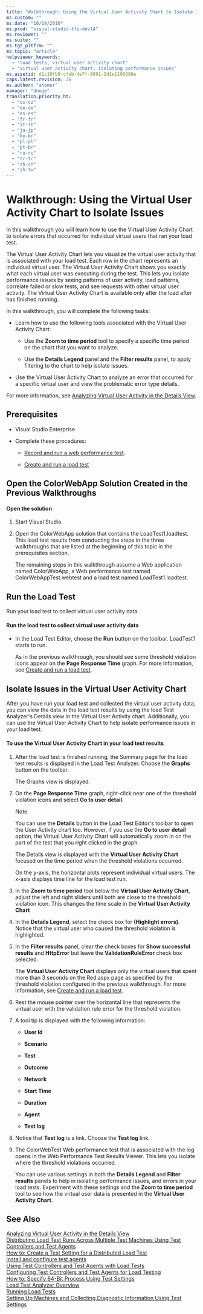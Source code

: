 ```yaml
---
title: "Walkthrough: Using the Virtual User Activity Chart to Isolate Issues | testtitle"
ms.custom: ""
ms.date: "10/19/2016"
ms.prod: "visual-studio-tfs-dev14"
ms.reviewer: ""
ms.suite: ""
ms.tgt_pltfrm: ""
ms.topic: "article"
helpviewer_keywords: 
  - "load tests, virtual user activity chart"
  - "virtual user activity chart, isolating performance issues"
ms.assetid: d1c10fb9-cfeb-4e7f-9991-2d1e1103699e
caps.latest.revision: 36
ms.author: "ahomer"
manager: "douge"
translation.priority.ht: 
  - "cs-cz"
  - "de-de"
  - "es-es"
  - "fr-fr"
  - "it-it"
  - "ja-jp"
  - "ko-kr"
  - "pl-pl"
  - "pt-br"
  - "ru-ru"
  - "tr-tr"
  - "zh-cn"
  - "zh-tw"
---
```

# Walkthrough: Using the Virtual User Activity Chart to Isolate Issues
In this walkthrough you will learn how to use the Virtual User Activity Chart to isolate errors that occurred for individual virtual users that ran your load test.  
  
 The Virtual User Activity Chart lets you visualize the virtual user activity that is associated with your load test. Each row in the chart represents an individual virtual user. The Virtual User Activity Chart shows you exactly what each virtual user was executing during the test. This lets you isolate performance issues by seeing patterns of user activity, load patterns, correlate failed or slow tests, and see requests with other virtual user activity. The Virtual User Activity Chart is available only after the load after has finished running.  
  
 In this walkthrough, you will complete the following tasks:  
  
-   Learn how to use the following tools associated with the Virtual User Activity Chart:  
  
    -   Use the **Zoom to time period** tool to specify a specific time period on the chart that you want to analyze.  
  
    -   Use the **Details Legend** panel and the **Filter results** panel, to apply filtering to the chart to help isolate issues.  
  
-   Use the Virtual User Activity Chart to analyze an error that occurred for a specific virtual user and view the problematic error type details.  
  
 For more information, see [Analyzing Virtual User Activity in the Details View](../test/63f4bd42-3cfb-4eee-af68-e8334976539e.md).  
  
## Prerequisites  
  
-   Visual Studio Enterprise  
  
-   Complete these procedures:  
  
    -   [Record and run a web performance test](http://msdn.microsoft.com/en-us/bd0a82fd-cec0-4861-bc09-e1b0b2d258ef).  
  
    -   [Create and run a load test](http://msdn.microsoft.com/en-us/7041cbcf-9ab1-4579-98ff-8f296aeaded4)  
  
## Open the ColorWebApp Solution Created in the Previous Walkthroughs  
  
#### Open the solution  
  
1.  Start Visual Studio.  
  
2.  Open the ColorWebApp solution that contains the LoadTest1.loadtest. This load test results from conducting the steps in the three walkthroughs that are listed at the beginning of this topic in the prerequisites section.  
  
     The remaining steps in this walkthrough assume a Web application named ColorWebApp, a Web performance test named ColorWebAppTest.webtest and a load test named LoadTest1.loadtest.  
  
## Run the Load Test  
 Run your load test to collect virtual user activity data.  
  
#### Run the load test to collect virtual user activity data  
  
-   In the Load Test Editor, choose the **Run** button on the toolbar. LoadTest1 starts to run.  
  
     As in the previous walkthrough, you should see some threshold violation icons appear on the **Page Response Time** graph. For more information, see [Create and run a load test](http://msdn.microsoft.com/en-us/7041cbcf-9ab1-4579-98ff-8f296aeaded4).  
  
## Isolate Issues in the Virtual User Activity Chart  
 After you have run your load test and collected the virtual user activity data, you can view the data in the load test results by using the load Test Analyzer's Details view in the Virtual User Activity chart. Additionally, you can use the Virtual User Activity Chart to help isolate performance issues in your load test.  
  
#### To use the Virtual User Activity Chart in your load test results  
  
1.  After the load test is finished running, the Summary page for the load test results is displayed in the Load Test Analyzer. Choose the **Graphs** button on the toolbar.  
  
     The Graphs view is displayed.  
  
2.  On the **Page Response Time** graph, right-click near one of the threshold violation icons and select **Go to user detail**.  
  
    > [!NOTE]
    >  You can use the **Details** button in the Load Test Editor's toolbar to open the User Activity chart too. However, if you use the **Go to user detail** option, the Virtual User Activity Chart will automatically zoom in on the part of the test that you right clicked in the graph.  
  
     The Details view is displayed with the **Virtual User Activity Chart** focused on the time period when the threshold violations occurred.  
  
     On the y-axis, the horizontal plots represent individual virtual users. The x-axis displays time line for the load test run.  
  
3.  In the **Zoom to time period** tool below the **Virtual User Activity Chart**, adjust the left and right sliders until both are close to the threshold violation icon. This changes the time scale in the **Virtual User Activity Chart**  
  
4.  In the **Details Legend**, select the check box for **(Highlight errors)**. Notice that the virtual user who caused the threshold violation is highlighted.  
  
5.  In the **Filter results** panel, clear the check boxes for **Show successful results** and **HttpError** but leave the **ValidationRuleError** check box selected.  
  
     The **Virtual User Activity Chart** displays only the virtual users that spent more than 3 seconds on the Red.aspx page as specified by the threshold violation configured in the previous walkthrough. For more information, see [Create and run a load test](http://msdn.microsoft.com/en-us/7041cbcf-9ab1-4579-98ff-8f296aeaded4).  
  
6.  Rest the mouse pointer over the horizontal line that represents the virtual user with the validation rule error for the threshold violation.  
  
7.  A tool tip is displayed with the following information:  
  
    -   **User Id**  
  
    -   **Scenario**  
  
    -   **Test**  
  
    -   **Outcome**  
  
    -   **Network**  
  
    -   **Start Time**  
  
    -   **Duration**  
  
    -   **Agent**  
  
    -   **Test log**  
  
8.  Notice that **Test log** is a link. Choose the **Test log** link.  
  
9. The ColorWebTest Web performance test that is associated with the log opens in the Web Performance Test Results Viewer. This lets you isolate where the threshold violations occurred.  
  
     You can use various settings in both the **Details Legend** and **Filter results** panels to help in isolating performance issues, and errors in your load tests. Experiment with these settings and the **Zoom to time period** tool to see how the virtual user data is presented in the **Virtual User Activity Chart**.  
  
## See Also  
 [Analyzing Virtual User Activity in the Details View](../test/63f4bd42-3cfb-4eee-af68-e8334976539e.md)   
 [Distributing Load Test Runs Across Multiple Test Machines Using Test Controllers and Test Agents](../test/6e67a587-8aad-48cc-a8c0-6d4b399f3731.md)   
 [How to: Create a Test Setting for a Distributed Load Test](../test/how-to--create-a-test-setting-for-a-distributed-load-test.md)   
 [Install and configure test agents](../test/install-and-configure-test-agents.md)   
 [Using Test Controllers and Test Agents with Load Tests](../test/using-test-controllers-and-test-agents-with-load-tests.md)   
 [Configuring Test Controllers and Test Agents for Load Testing](../test/configuring-test-controllers-and-test-agents-for-load-testing.md)   
 [How to: Specify 64-Bit Process Using Test Settings](../test_notintoc/how-to--specify-64-bit-process-using-test-settings.md)   
 [Load Test Analyzer Overview](../test/load-test-analyzer-overview.md)   
 [Running Load Tests](../test_notintoc/running-load-tests.md)   
 [Setting Up Machines and Collecting Diagnostic Information Using Test Settings](../test/setting-up-machines-and-collecting-diagnostic-information-using-test-settings.md)